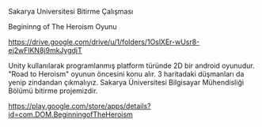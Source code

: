 Sakarya Universitesi Bitirme Çalışması

Begininng of The Heroism Oyunu

https://drive.google.com/drive/u/1/folders/1OslXEr-wUsr8-ej2wFlKN8j9mkJygdjT

Unity kullanılarak programlanmış platform türünde 2D bir android oyunudur. "Road to Heroism" oyunun öncesini konu alır. 3 haritadaki düşmanları da yenip zindandan çıkmalıyız. Sakarya Üniversitesi Bilgisayar Mühendisliği Bölümü bitirme projemizdir.

https://play.google.com/store/apps/details?id=com.DOM.BeginningofTheHeroism
